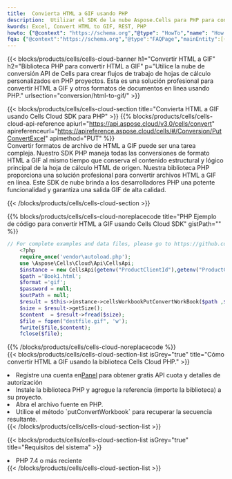 ```yaml
---
title:  Convierta HTML a GIF usando PHP
description:  Utilizar el SDK de la nube Aspose.Cells para PHP para convertir un archivo de formato HTML a un archivo de formato GIF.
kwords: Excel, Convert HTML to GIF, REST, PHP
howto: {"@context": "https://schema.org","@type": "HowTo","name": "How to convert HTML to GIF using the Cells Cloud PHP library.","description": "How to convert HTML to GIF using the Cells Cloud PHP library.","image": {"@type": "ImageObject"},"url": "/php/conversion/html-to-gif/","step": [{ "@type": "HowToStep","name": "How to convert HTML to GIF using the Cells Cloud PHP library. step 1", "image": {"@type": "ImageObject",},"url": "/php/conversion/html-to-gif/","text": "Register an account at <a href='https://dashboard.aspose.cloud/'>Dashboard</a> to get free API quota & authorization details",},{ "@type": "HowToStep","name": "How to convert HTML to GIF using the Cells Cloud PHP library. step 1", "image": {"@type": "ImageObject",},"url": "/php/conversion/html-to-gif/","text": "Install PHP library and add the reference (import the library) to your project.",},{ "@type": "HowToStep","name": "How to convert HTML to GIF using the Cells Cloud PHP library. step 1", "image": {"@type": "ImageObject",},"url": "/php/conversion/html-to-gif/","text": "Open the source file in PHP.",},{ "@type": "HowToStep","name": "How to convert HTML to GIF using the Cells Cloud PHP library. step 1", "image": {"@type": "ImageObject",},"url": "/php/conversion/html-to-gif/","text": "Use the `putConvertWorkbook` method to retrieve the resulting stream.",}, ],"supply": {"@type": "HowToSupply","name": "document"},"tool": [{"@type": "HowToTool","name": "phpstorm, Visual Studio Code, Eclipse"},{"@type": "HowToTool","name": "Aspose Cells"}],"totalTime": "PT6M"}
fqa: {"@context":"https://schema.org","@type":"FAQPage","mainEntity":[{"@type":"Question","name":"Why convert file formats in C# using REST API?","acceptedAnswer":{"@type":"Answer","text":"Documents are encoded in many ways, and some files may be incompatible with the software you use. To open and read such files, just convert them to appropriate file formats.<br/><ol><li>Install .NET SDK and add the reference (import the library) to your project.</li><li>Open the source file in C# using REST API.</li><li>Call the PutConvertWorkbookRequest() method, passing an output filename with required extension.</li><li>Get the result of conversion as a separate file.</li></ol>"}},{"@type":"Question","name":"What file formats can I convert with your C# library?","acceptedAnswer":{"@type":"Answer","text":"We support a variety of file formats for conversion using .NET library, including XLSX, Excel, xls , PDF, CSV, HTML, Markdown, XML, PNG, JPG, TIFF, Json, TXT and many more."}},{"@type":"Question","name":"What is the maximum allowed file size for conversion using this .NET library?","acceptedAnswer":{"@type":"Answer","text":"There are no file size limits for format conversions using .NET library."}}]}
---
```

{{< blocks/products/cells/cells-cloud-banner h1="Convertir HTML a GIF" h2="Biblioteca PHP para convertir HTML a GIF" p="Utilice la nube de conversión API de Cells para crear flujos de trabajo de hojas de cálculo personalizados en PHP proyectos. Esta es una solución profesional para convertir HTML a GIF y otros formatos de documentos en línea usando PHP." urlsection="conversion/html-to-gif/" >}}

{{< blocks/products/cells/cells-cloud-section title="Convierta HTML a GIF usando Cells Cloud SDK para PHP" >}}
{{% blocks/products/cells/cells-cloud-api-reference apiurl="https://api.aspose.cloud/v3.0/cells/convert" apireferenceurl="https://apireference.aspose.cloud/cells/#/Conversion/PutConvertExcel" apimethod="PUT" %}}
<br/>
Convertir formatos de archivo de HTML a GIF puede ser una tarea compleja. Nuestro SDK PHP maneja todas las conversiones de formato HTML a GIF al mismo tiempo que conserva el contenido estructural y lógico principal de la hoja de cálculo HTML de origen. Nuestra biblioteca PHP proporciona una solución profesional para convertir archivos HTML a GIF en línea. Este SDK de nube brinda a los desarrolladores PHP una potente funcionalidad y garantiza una salida GIF de alta calidad.

{{< /blocks/products/cells/cells-cloud-section >}}

{{% blocks/products/cells/cells-cloud-noreplacecode title="PHP Ejemplo de código para convertir HTML a GIF usando Cells Cloud SDK" gistPath="" %}}
 
```php
// For complete examples and data files, please go to https://github.com/aspose-cells-cloud/aspose-cells-cloud-php/
    <?php
    require_once('vendor\autoload.php');
    use \Aspose\Cells\Cloud\Api\CellsApi;
    $instance = new CellsApi(getenv("ProductClientId"),getenv("ProductClientSecret"));
    $path ='Book1.html';    
    $format ='gif';
    $password = null;
    $outPath = null;      
    $result = $this->instance->cellsWorkbookPutConvertWorkBook($path ,$format, $password,  $outPath);
    $size = $result->getSize();
    $content  = $result->fread($size);
    $file = fopen("destfile.gif", 'w');
    fwrite($file,$content);
    fclose($file);
```
 
{{% /blocks/products/cells/cells-cloud-noreplacecode %}}
<br/>
{{< blocks/products/cells/cells-cloud-section-list isGrey="true" title="Cómo convertir HTML a GIF usando la biblioteca Cells Cloud PHP." >}}
<li> Registre una cuenta en<a href="https://dashboard.aspose.cloud/">Panel</a> para obtener gratis API cuota y detalles de autorización</li>
<li>Instale la biblioteca PHP y agregue la referencia (importe la biblioteca) a su proyecto.</li>
<li>Abra el archivo fuente en PHP.</li>
<li>Utilice el método `putConvertWorkbook` para recuperar la secuencia resultante.</li>
{{< /blocks/products/cells/cells-cloud-section-list >}}

{{< blocks/products/cells/cells-cloud-section-list isGrey="true" title="Requisitos del sistema" >}}
<li>PHP 7.4 o más reciente</li>
{{< /blocks/products/cells/cells-cloud-section-list >}}
